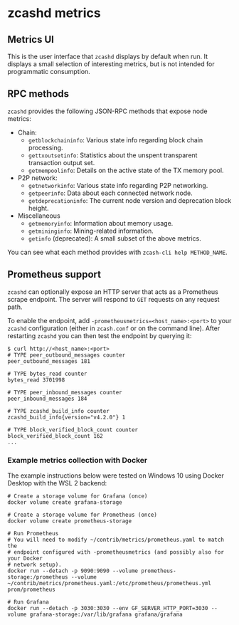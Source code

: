 # zcashd metrics

## Metrics UI

This is the user interface that `zcashd` displays by default when run. It
displays a small selection of interesting metrics, but is not intended for
programmatic consumption.

## RPC methods

`zcashd` provides the following JSON-RPC methods that expose node metrics:

- Chain:
  - `getblockchaininfo`: Various state info regarding block chain processing.
  - `gettxoutsetinfo`: Statistics about the unspent transparent transaction output set.
  - `getmempoolinfo`: Details on the active state of the TX memory pool.
- P2P network:
  - `getnetworkinfo`: Various state info regarding P2P networking.
  - `getpeerinfo`: Data about each connected network node.
  - `getdeprecationinfo`: The current node version and deprecation block height.
- Miscellaneous
  - `getmemoryinfo`: Information about memory usage.
  - `getmininginfo`: Mining-related information.
  - `getinfo` (deprecated): A small subset of the above metrics.

You can see what each method provides with `zcash-cli help METHOD_NAME`.

## Prometheus support

`zcashd` can optionally expose an HTTP server that acts as a Prometheus scrape
endpoint. The server will respond to `GET` requests on any request path.

To enable the endpoint, add `-prometheusmetrics=<host_name>:<port>` to your
`zcashd` configuration (either in `zcash.conf` or on the command line). After
restarting `zcashd` you can then test the endpoint by querying it:

```
$ curl http://<host_name>:<port>
# TYPE peer_outbound_messages counter
peer_outbound_messages 181

# TYPE bytes_read counter
bytes_read 3701998

# TYPE peer_inbound_messages counter
peer_inbound_messages 184

# TYPE zcashd_build_info counter
zcashd_build_info{version="v4.2.0"} 1

# TYPE block_verified_block_count counter
block_verified_block_count 162
...
```

### Example metrics collection with Docker

The example instructions below were tested on Windows 10 using Docker Desktop
with the WSL 2 backend:

```
# Create a storage volume for Grafana (once)
docker volume create grafana-storage

# Create a storage volume for Prometheus (once)
docker volume create prometheus-storage

# Run Prometheus
# You will need to modify ~/contrib/metrics/prometheus.yaml to match the
# endpoint configured with -prometheusmetrics (and possibly also for your Docker
# network setup).
docker run --detach -p 9090:9090 --volume prometheus-storage:/prometheus --volume ~/contrib/metrics/prometheus.yaml:/etc/prometheus/prometheus.yml  prom/prometheus

# Run Grafana
docker run --detach -p 3030:3030 --env GF_SERVER_HTTP_PORT=3030 --volume grafana-storage:/var/lib/grafana grafana/grafana
```
